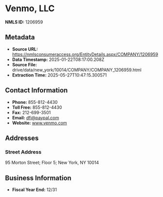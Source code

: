 # Venmo, LLC

**NMLS ID:** 1206959

## Metadata
- **Source URL:** https://nmlsconsumeraccess.org/EntityDetails.aspx/COMPANY/1206959
- **Data Timestamp:** 2025-01-22T08:17:00.208Z
- **Source File:** drive/data/new_york/10014/COMPANY/COMPANY_1206959.html
- **Extraction Time:** 2025-05-27T10:47:15.300571

## Contact Information
- **Phone:** 855-812-4430
- **Toll Free:** 855-812-4430
- **Fax:** 212-699-3501
- **Email:** dfi@paypal.com
- **Website:** www.venmo.com

## Addresses
### Street Address
95 Morton Street; Floor 5; New York, NY 10014

## Business Information
- **Fiscal Year End:** 12/31
